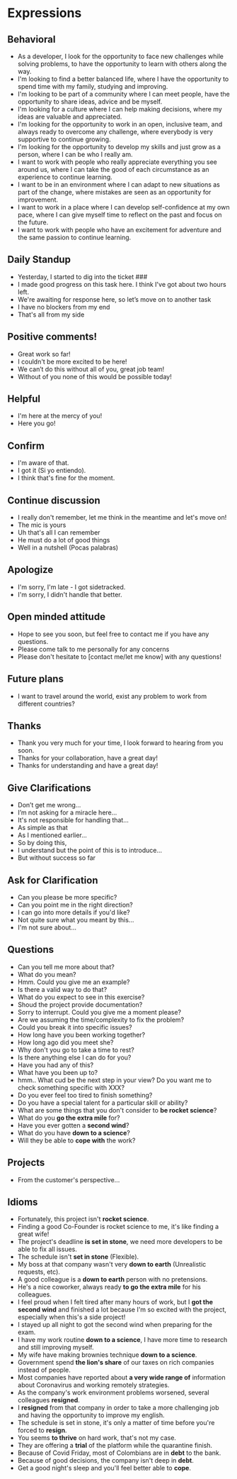 # Expressions

## Behavioral
- As a developer, I look for the opportunity to face new challenges while solving problems, to have the opportunity to learn with others along the way.
- I'm looking to find a better balanced life, where I have the opportunity to spend time with my family, studying and improving.
- I'm looking to be part of a community where I can meet people, have the opportunity to share ideas, advice and be myself.
- I'm looking for a culture where I can help making decisions, where my ideas are valuable and appreciated.
- I'm looking for the opportunity to work in an open, inclusive team, and always ready to overcome any challenge, where everybody is very supportive to continue growing.
- I'm looking for the opportunity to develop my skills and just grow as a person, where I can be who I really am.
- I want to work with people who really appreciate everything you see around us, where I can take the good of each circumstance as an experience to continue learning.
- I want to be in an environment where I can adapt to new situations as part of the change, where mistakes are seen as an opportunity for improvement.
- I want to work in a place where I can develop self-confidence at my own pace, where I can give myself time to reflect on the past and focus on the future.
- I want to work with people who have an excitement for adventure and the same passion to continue learning.

## Daily Standup
- Yesterday, I started to dig into the ticket ###
- I made good progress on this task here. I think I've got about two hours left.
- We're awaiting for response here, so let’s move on to another task
- I have no blockers from my end
- That's all from my side

## Positive comments!
- Great work so far!
- I couldn't be more excited to be here!
- We can’t do this without all of you, great job team!
- Without of you none of this would be possible today!

## Helpful
- I'm here at the mercy of you!
- Here you go!

## Confirm
- I'm aware of that.
- I got it (Si yo entiendo).
- I think that's fine for the moment.

## Continue discussion
- I really don't remember, let me think in the meantime and let's move on!
- The mic is yours
- Uh that's all I can remember
- He must do a lot of good things
- Well in a nutshell (Pocas palabras)

## Apologize
- I'm sorry, I'm late - I got sidetracked.
- I'm sorry, I didn't handle that better.

## Open minded attitude
- Hope to see you soon, but feel free to contact me if you have any questions.
- Please come talk to me personally for any concerns
- Please don't hesitate to [contact me/let me know] with any questions!

## Future plans
- I want to travel around the world, exist any problem to work from different countries?

## Thanks
- Thank you very much for your time, I look forward to hearing from you soon.
- Thanks for your collaboration, have a great day!
- Thanks for understanding and have a great day!

## Give Clarifications
- Don’t get me wrong...
- I’m not asking for a miracle here...
- It's not responsible for handling that...
- As simple as that
- As I mentioned earlier...
- So by doing this,
- I understand but the point of this is to introduce...
- But without success so far

## Ask for Clarification
- Can you please be more specific?
- Can you point me in the right direction?
- I can go into more details if you'd like?
- Not quite sure what you meant by this...
- I'm not sure about...

## Questions

- Can you tell me more about that?
- What do you mean?
- Hmm. Could you give me an example?
- Is there a valid way to do that?
- What do you expect to see in this exercise?
- Shoud the project provide documentation?
- Sorry to interrupt. Could you give me a moment please?
- Are we assuming the time/complexity to fix the problem?
- Could you break it into specific issues?
- How long have you been working together?
- How long ago did you meet she?
- Why don't you go to take a time to rest?
- Is there anything else I can do for you?
- Have you had any of this?
- What have you been up to?
- hmm.. What cud be the next step in your view? Do you want me to check something specific with XXX?
- Do you ever feel too tired to finish something?
- Do you have a special talent for a particular skill or ability?
- What are some things that you don't consider to **be rocket science**?
- What do you **go the extra mile** for?
- Have you ever gotten a **second wind**?
- What do you have **down to a science**?
- Will they be able to **cope with** the work?

## Projects

- From the customer's perspective...

## Idioms
- Fortunately, this project isn't **rocket science**.
- Finding a good Co-Founder is rocket science to me, it's like finding a great wife!
- The project's deadline **is set in stone**, we need more developers to be able to fix all issues.
- The schedule isn't **set in stone** (Flexible).
- My boss at that company wasn't very **down to earth** (Unrealistic requests, etc).
- A good colleague is a **down to earth** person with no pretensions.
- He's a nice coworker, always ready **to go the extra mile** for his colleagues.
- I feel proud when I felt tired after many hours of work, but I **got the second wind** and finished a lot because I'm so excited with the project, especially when this's a side project!
- I stayed up all night to got the second wind when preparing for the exam.
- I have my work routine **down to a science**, I have more time to research and still improving myself.
- My wife have making brownies technique **down to a science**.
- Government spend **the lion's share** of our taxes on rich companies instead of people.
- Most companies have reported about **a very wide range of** information about Coronavirus and working remotely strategies.
- As the company's work environment problems worsened, several colleagues **resigned**.
- I **resigned** from that company in order to take a more challenging job and having the opportunity to improve my english.
- The schedule is set in stone, it's only a matter of time before you're forced to **resign**.
- You seems **to thrive** on hard work, that's not my case.
- They are offering a **trial** of the platform while the quarantine finish.
- Because of Covid Friday, most of Colombians are in **debt** to the bank.
- Because of good decisions, the company isn't deep in **debt**.
- Get a good night's sleep and you'll feel better able to **cope**.
